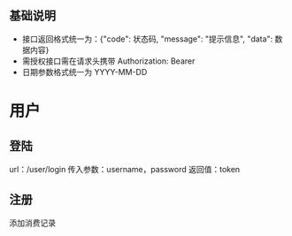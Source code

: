 ## 基础说明
- 接口返回格式统一为：{"code": 状态码, "message": "提示信息", "data": 数据内容}
- 需授权接口需在请求头携带 Authorization: Bearer <token>
- 日期参数格式统一为 YYYY-MM-DD
# 用户
## 登陆
url：/user/login
传入参数：username，password
返回值：token
## 注册

添加消费记录
